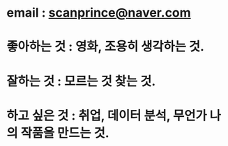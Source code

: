 # email : 	scanprince@naver.com
# 좋아하는 것 : 영화, 조용히 생각하는 것.	
# 잘하는 것 :	모르는 것 찾는 것.
# 하고 싶은 것 : 취업, 데이터 분석, 무언가 나의 작품을 만드는 것.
